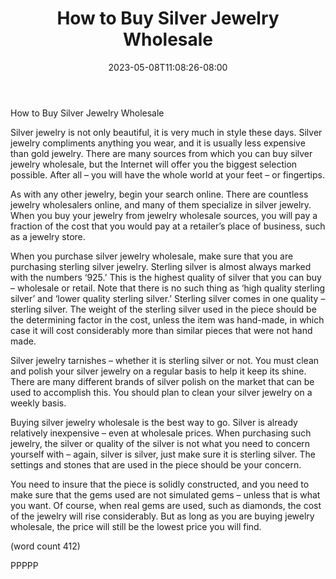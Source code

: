 ﻿---
title: "How to Buy Silver Jewelry Wholesale"
date: 2023-05-08T11:08:26-08:00
description: "Jewelry Wholesale Tips for Web Success"
featured_image: "/images/Jewelry Wholesale.jpg"
tags: ["Jewelry Wholesale"]
---

How to Buy Silver Jewelry Wholesale

Silver jewelry is not only beautiful, it is very much in 
style these days. Silver jewelry compliments 
anything you wear, and it is usually less expensive 
than gold jewelry. There are many sources from 
which you can buy silver jewelry wholesale, but the 
Internet will offer you the biggest selection possible. 
After all – you will have the whole world at your feet 
– or fingertips.

As with any other jewelry, begin your search online. 
There are countless jewelry wholesalers online, and 
many of them specialize in silver jewelry. When you 
buy your jewelry from jewelry wholesale sources, 
you will pay a fraction of the cost that you would 
pay at a retailer’s place of business, such as a 
jewelry store.

When you purchase silver jewelry wholesale, make 
sure that you are purchasing sterling silver jewelry. 
Sterling silver is almost always marked with the 
numbers ‘925.’ This is the highest quality of silver 
that you can buy – wholesale or retail. Note that 
there is no such thing as ‘high quality sterling 
silver’ and ‘lower quality sterling silver.’ Sterling 
silver comes in one quality – sterling silver. The 
weight of the sterling silver used in the piece should 
be the determining factor in the cost, unless the 
item was hand-made, in which case it will cost 
considerably more than similar pieces that were 
not hand made.

Silver jewelry tarnishes – whether it is sterling silver 
or not. You must clean and polish your silver 
jewelry on a regular basis to help it keep its shine. 
There are many different brands of silver polish on 
the market that can be used to accomplish this. 
You should plan to clean your silver jewelry on a 
weekly basis.

Buying silver jewelry wholesale is the best way to 
go. Silver is already relatively inexpensive – even at 
wholesale prices. When purchasing such jewelry, 
the silver or quality of the silver is not what you 
need to concern yourself with – again, silver is 
silver, just make sure it is sterling silver. The 
settings and stones that are used in the piece 
should be your concern. 

You need to insure that the piece is solidly 
constructed, and you need to make sure that the 
gems used are not simulated gems – unless that is 
what you want. Of course, when real gems are used, 
such as diamonds, the cost of the jewelry will rise 
considerably. But as long as you are buying jewelry 
wholesale, the price will still be the lowest price you 
will find. 

(word count 412)

PPPPP

